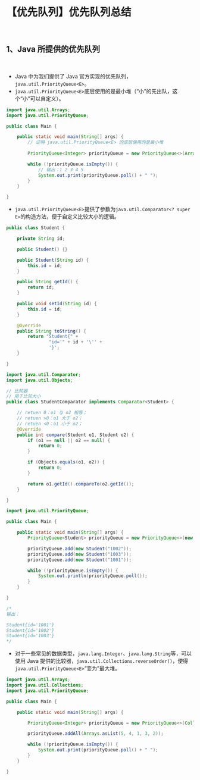 # 【优先队列】优先队列总结

<br/>

## 1、Java 所提供的优先队列

<br/>

- Java 中为我们提供了 Java 官方实现的优先队列，`java.util.PriorityQueue<E>`。
- `java.util.PriorityQueue<E>`底层使用的是最小堆（“小”的先出队，这个“小”可以自定义）。



```java
import java.util.Arrays;
import java.util.PriorityQueue;

public class Main {

    public static void main(String[] args) {
        // 证明 java.util.PriorityQueue<E> 的底层使用的是最小堆
        
        PriorityQueue<Integer> priorityQueue = new PriorityQueue<>(Arrays.asList(5, 4, 3, 2, 1));

        while (!priorityQueue.isEmpty()) {
            // 输出：1 2 3 4 5
            System.out.print(priorityQueue.poll() + " ");
        }
    }

}
```



- `java.util.PriorityQueue<E>`提供了参数为`java.util.Comparator<? super E>`的构造方法，便于自定义比较大小的逻辑。



```java
public class Student {

    private String id;

    public Student() {}

    public Student(String id) {
        this.id = id;
    }

    public String getId() {
        return id;
    }

    public void setId(String id) {
        this.id = id;
    }

    @Override
    public String toString() {
        return "Student{" +
                "id='" + id + '\'' +
                '}';
    }

}
```



```java
import java.util.Comparator;
import java.util.Objects;

// 比较器
// 用于比较大小
public class StudentComparator implements Comparator<Student> {

    // retuen 0：o1 与 o2 相等；
    // retuen >0：o1 大于 o2；
    // retuen <0：o1 小于 o2；
    @Override
    public int compare(Student o1, Student o2) {
        if (o1 == null || o2 == null) {
            return 0;
        }

        if (Objects.equals(o1, o2)) {
            return 0;
        }

        return o1.getId().compareTo(o2.getId());
    }

}
```



```java
import java.util.PriorityQueue;

public class Main {

    public static void main(String[] args) {
        PriorityQueue<Student> priorityQueue = new PriorityQueue<>(new StudentComparator());

        priorityQueue.add(new Student("1002"));
        priorityQueue.add(new Student("1003"));
        priorityQueue.add(new Student("1001"));

        while (!priorityQueue.isEmpty()) {
            System.out.println(priorityQueue.poll());
        }
    }

}

/*
输出：

Student{id='1001'}
Student{id='1002'}
Student{id='1003'}
*/
```



- 对于一些常见的数据类型，`java.lang.Integer`、`java.lang.String`等，可以使用 Java 提供的比较器，`java.util.Collections.reverseOrder()`，使得`java.util.PriorityQueue<E>`“变为”最大堆。



```java
import java.util.Arrays;
import java.util.Collections;
import java.util.PriorityQueue;

public class Main {

    public static void main(String[] args) {

        PriorityQueue<Integer> priorityQueue = new PriorityQueue<>(Collections.reverseOrder());

        priorityQueue.addAll(Arrays.asList(5, 4, 1, 3, 2));

        while (!priorityQueue.isEmpty()) {
            System.out.print(priorityQueue.poll() + " ");
        }
    }

}
```